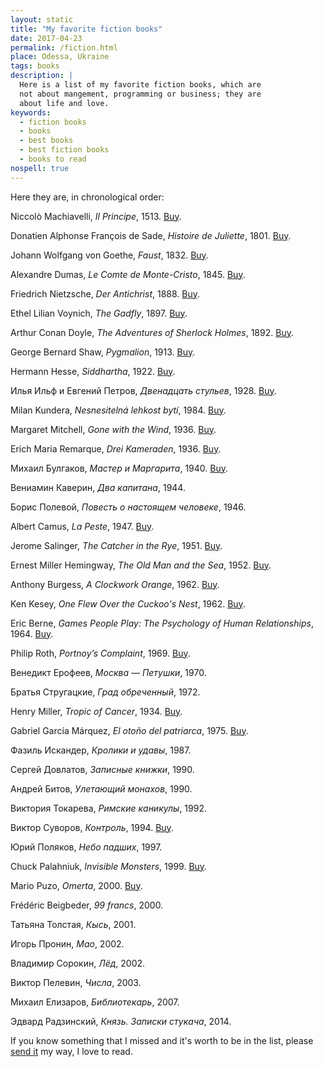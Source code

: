 ```yaml
---
layout: static
title: "My favorite fiction books"
date: 2017-04-23
permalink: /fiction.html
place: Odessa, Ukraine
tags: books
description: |
  Here is a list of my favorite fiction books, which are
  not about mangement, programming or business; they are
  about life and love.
keywords:
  - fiction books
  - books
  - best books
  - best fiction books
  - books to read
nospell: true
---
```


Here they are, in chronological order:

Niccolò Machiavelli, _Il Principe_, 1513. [Buy](http://amzn.to/2xeLKtt).

Donatien Alphonse François de Sade, _Histoire de Juliette_, 1801. [Buy](http://amzn.to/2ylYb6Z).

Johann Wolfgang von Goethe, _Faust_, 1832. [Buy](http://amzn.to/2xj7uGb).

Alexandre Dumas, _Le Comte de Monte-Cristo_, 1845. [Buy](http://amzn.to/2fxyBUQ).

Friedrich Nietzsche, _Der Antichrist_, 1888. [Buy](http://amzn.to/2xeFnX2).

Ethel Lilian Voynich, _The Gadfly_, 1897. [Buy](http://amzn.to/2helUy2).

Arthur Conan Doyle, _The Adventures of Sherlock Holmes_, 1892. [Buy](http://amzn.to/2fgqWx1).

George Bernard Shaw, _Pygmalion_, 1913. [Buy](http://amzn.to/2ynssCz).

Hermann Hesse, _Siddhartha_, 1922. [Buy](http://amzn.to/2xNB3kK).

Илья Ильф и Евгений Петров, _Двенадцать стульев_, 1928. [Buy](http://amzn.to/2fgLiqh).

Milan Kundera, _Nesnesitelná lehkost bytí_, 1984. [Buy](http://amzn.to/2xjf9EG).

Margaret Mitchell, _Gone with the Wind_, 1936. [Buy](http://amzn.to/2xjclr1).

Erich Maria Remarque, _Drei Kameraden_, 1936. [Buy](http://amzn.to/2xiXvAO).

Михаил Булгаков, _Мастер и Маргарита_, 1940. [Buy](http://amzn.to/2fxEQbb).

Вениамин Каверин, _Два капитана_, 1944.

Борис Полевой, _Повесть о настоящем человеке_, 1946.

Albert Camus, _La Peste_, 1947. [Buy](http://amzn.to/2xiqJzB).

Jerome Salinger, _The Catcher in the Rye_, 1951. [Buy](http://amzn.to/2xjhPlH).

Ernest Miller Hemingway, _The Old Man and the Sea_, 1952. [Buy](http://amzn.to/2xjcJ95).

Anthony Burgess, _A Clockwork Orange_, 1962. [Buy](http://amzn.to/2xOPVPG).

Ken Kesey, _One Flew Over the Cuckoo's Nest_, 1962. [Buy](http://amzn.to/2xOPy7K).

Eric Berne, _Games People Play: The Psychology of Human Relationships_, 1964. [Buy](http://amzn.to/2fixqLX).

Philip Roth, _Portnoy’s Complaint_, 1969. [Buy](http://amzn.to/2xfsOeg).

Венедикт Ерофеев, _Москва — Петушки_, 1970.

Братья Стругацкие, _Град обреченный_, 1972.

Henry Miller, _Tropic of Cancer_, 1934. [Buy](http://amzn.to/2xj7ea6).

Gabriel García Márquez, _El otoño del patriarca_, 1975. [Buy](http://amzn.to/2yn1Tgr).

Фазиль Искандер, _Кролики и удавы_, 1987.

Сергей Довлатов, _Записные книжки_, 1990.

Андрей Битов, _Улетающий монахов_, 1990.

Виктория Токарева, _Римские каникулы_, 1992.

Виктор Суворов, _Контроль_, 1994. [Buy](http://amzn.to/2fx6PYy).

Юрий Поляков, _Небо падших_, 1997.

Chuck Palahniuk, _Invisible Monsters_, 1999. [Buy](http://amzn.to/2xdWSXA).

Mario Puzo, _Omerta_, 2000. [Buy](http://amzn.to/2xiShoM).

Frédéric Beigbeder, _99 francs_, 2000.

Татьяна Толстая, _Кысь_, 2001.

Игорь Пронин, _Мао_, 2002.

Владимир Сорокин, _Лёд_, 2002.

Виктор Пелевин, _Числа_, 2003.

Михаил Елизаров, _Библиотекарь_, 2007.

Эдвард Радзинский, _Князь. Записки стукача_, 2014.

If you know something that I missed and it's worth to be in the list,
please [send it](mailto:fiction@yegor256.com) my way, I love to read.
